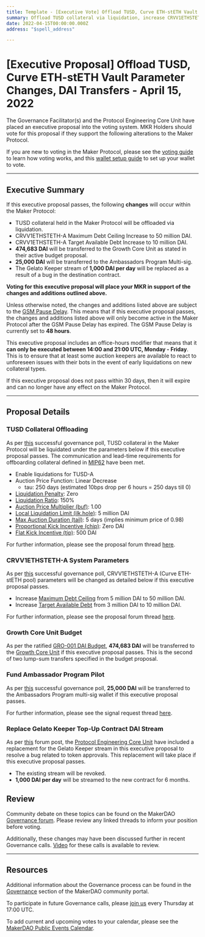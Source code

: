 ```yaml
---
title: Template - [Executive Vote] Offload TUSD, Curve ETH-stETH Vault Parameter Changes, DAI Transfers - April 15, 2022
summary: Offload TUSD collateral via liquidation, increase CRVV1ETHSTETH-A Maximum Debt Ceiling and Target Available Debt, DAI Transfers to GRO-001, Ambassadors Program, Gelato Keepers.
date: 2022-04-15T00:00:00.000Z
address: "$spell_address"

---
```

# [Executive Proposal] Offload TUSD, Curve ETH-stETH Vault Parameter Changes, DAI Transfers - April 15, 2022

The Governance Facilitator(s) and the Protocol Engineering Core Unit have placed an executive proposal into the voting system. MKR Holders should vote for this proposal if they support the following alterations to the Maker Protocol.

If you are new to voting in the Maker Protocol, please see the [voting guide](https://community-development.makerdao.com/en/learn/governance/how-voting-works/) to learn how voting works, and this [wallet setup guide](https://community-development.makerdao.com/en/learn/governance/voting-setup/) to set up your wallet to vote.

---

## Executive Summary

If this executive proposal passes, the following **changes** will occur within the Maker Protocol:
- TUSD collateral held in the Maker Protocol will be offloaded via liquidation.
- CRVV1ETHSTETH-A Maximum Debt Ceiling Increase to 50 million DAI.
- CRVV1ETHSTETH-A Target Available Debt Increase to 10 million DAI.
- **474,683 DAI** will be transferred to the Growth Core Unit as stated in their active budget proposal.
- **25,000 DAI** will be transferred to the Ambassadors Program Multi-sig.
- The Gelato Keeper stream of **1,000 DAI per day** will be replaced as a result of a bug in the destination contract.

**Voting for this executive proposal will place your MKR in support of the changes and additions outlined above.**

Unless otherwise noted, the changes and additions listed above are subject to the [GSM Pause Delay](https://manual.makerdao.com/parameter-index/core/param-gsm-pause-delay). This means that if this executive proposal passes, the changes and additions listed above will only become active in the Maker Protocol after the GSM Pause Delay has expired. The GSM Pause Delay is currently set to **48 hours**.

This executive proposal includes an office-hours modifier that means that it **can only be executed between 14:00 and 21:00 UTC, Monday - Friday**. This is to ensure that at least some auction keepers are available to react to unforeseen issues with their bots in the event of early liquidations on new collateral types.

If this executive proposal does not pass within 30 days, then it will expire and can no longer have any effect on the Maker Protocol.

---

## Proposal Details

### TUSD Collateral Offloading

As per [this](https://vote.makerdao.com/polling/QmVkRdjg#poll-detail) successful governance poll, TUSD collateral in the Maker Protocol will be liquidated under the parameters below if this executive proposal passes. The communication and lead-time requirements for offboarding collateral defined in [MIP62](https://mips.makerdao.com/mips/details/MIP62) have been met. 

* Enable liquidations for TUSD-A
* Auction Price Function: Linear Decrease
	* tau: 250 days (estimated 10bps drop per 6 hours = 250 days till 0)
* [Liquidation Penalty](https://manual.makerdao.com/parameter-index/vault-risk/param-liquidation-penalty): Zero
* [Liquidation Ratio](https://manual.makerdao.com/parameter-index/vault-risk/param-liquidation-ratio): 150%
* [Auction Price Multiplier (buf)](https://manual.makerdao.com/parameter-index/collateral-auction/param-auction-price-multiplier): 1.00
* [Local Liquidation Limit (ilk.hole)](https://manual.makerdao.com/parameter-index/collateral-auction/param-local-liquidation-limit): 5 million DAI
* [Max Auction Duration (tail)](https://manual.makerdao.com/parameter-index/collateral-auction/param-max-auction-duration): 5 days (implies minimum price of 0.98)
* [Proportional Kick Incentive (chip)](https://manual.makerdao.com/parameter-index/collateral-auction/param-proportional-kick-incentive): Zero DAI
* [Flat Kick Incentive (tip)](https://manual.makerdao.com/parameter-index/collateral-auction/param-flat-kick-incentive): 500 DAI

For further information, please see the proposal forum thread [here](https://forum.makerdao.com/t/proposed-parameters-for-offboarding-tusd-a/13506).

### CRVV1ETHSTETH-A System Parameters

As per [this](https://vote.makerdao.com/polling/QmeTfgKP#poll-detail) successful governance poll, CRVV1ETHSTETH-A (Curve ETH-stETH pool) parameters will be changed as detailed below if this executive proposal passes.
* Increase [Maximum Debt Ceiling](https://manual.makerdao.com/module-index/module-dciam#maximum-debt-ceiling-line) from 5 million DAI to 50 million DAI.
* Increase [Target Available Debt](https://manual.makerdao.com/module-index/module-dciam#target-available-debt-gap) from 3 million DAI to 10 million DAI.

For further information, please see the proposal forum thread [here](https://forum.makerdao.com/t/immediate-short-term-parameter-changes-proposal-for-crvv1ethsteth-a-dc-and-gap-increase/14476).

### Growth Core Unit Budget

As per the ratified [GRO-001 DAI Budget](https://mips.makerdao.com/mips/details/MIP40c3SP37#budget-implementation), **474,683 DAI** will be transferred to the [Growth Core Unit](https://mips.makerdao.com/mips/details/MIP39c2SP4) if this executive proposal passes. This is the second of two lump-sum transfers specified in the budget proposal.

### Fund Ambassador Program Pilot

As per [this](https://vote.makerdao.com/polling/QmPpQ49p#poll-detail) successful governance poll, **25,000 DAI** will be transferred to the Ambassadors Program multi-sig wallet if this executive proposal passes. 

For further information, please see the signal request thread [here](https://forum.makerdao.com/t/signal-request-fund-ambassadors-program-pilot/13199).

### Replace Gelato Keeper Top-Up Contract DAI Stream

As per [this](https://forum.makerdao.com/t/update-to-the-gelato-keeper-network-top-up-contract/14524) forum post, the [Protocol Engineering Core Unit](https://mips.makerdao.com/mips/details/MIP39c2SP7) have included a replacement for the Gelato Keeper stream in this executive proposal to resolve a bug related to token approvals. This replacement will take place if this executive proposal passes.
* The existing stream will be revoked.
* **1,000 DAI per day** will be streamed to the new contract for 6 months.

## Review

Community debate on these topics can be found on the MakerDAO [Governance forum](https://forum.makerdao.com/). Please review any linked threads to inform your position before voting.

Additionally, these changes may have been discussed further in recent Governance calls. [Video](https://www.youtube.com/playlist?list=PLLzkWCj8ywWNq5-90-Id6VPSsrk4OWVan) for these calls is available to review.

---

## Resources

Additional information about the Governance process can be found in the [Governance](https://community-development.makerdao.com/en/learn/governance) section of the MakerDAO community portal.

To participate in future Governance calls, please [join us](https://github.com/makerdao/community/tree/master/governance/governance-and-risk-meetings) every Thursday at 17:00 UTC.

To add current and upcoming votes to your calendar, please see the [MakerDAO Public Events Calendar](https://calendar.google.com/calendar/embed?src=makerdao.com_3efhm2ghipksegl009ktniomdk%40group.calendar.google.com&ctz=UTC&mode=week&showCalendars=0&showPrint=0).
